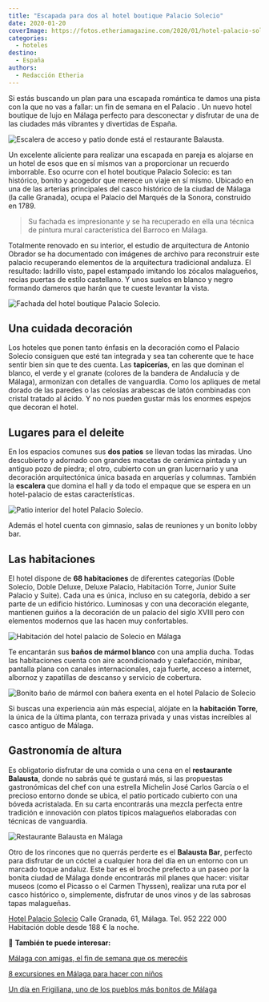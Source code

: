 ```yaml
---
title: "Escapada para dos al hotel boutique Palacio Solecio"
date: 2020-01-20
coverImage: https://fotos.etheriamagazine.com/2020/01/hotel-palacio-solecio-restaurante.jpg
categories: 
  - hoteles
destino: 
  - España
authors: 
  - Redacción Etheria
---
```


Si estás buscando un plan para una escapada romántica te damos una pista con la que no 
vas a fallar: un fin de semana en el Palacio . Un nuevo hotel boutique de lujo en Málaga 
perfecto para desconectar y disfrutar de una de las ciudades más vibrantes y divertidas 
de España. 

![Escalera de acceso y patio donde está el restaurante Balausta.](https://fotos.etheriamagazine.com/2020/01/hotel-palacio-solecio-escalera-patio.jpg "Escalera de acceso y patio donde está el restaurante Balausta.")

Un excelente aliciente para realizar una escapada en pareja es alojarse en un hotel de 
esos que en sí mismos van a proporcionar un recuerdo imborrable. Eso ocurre con el hotel 
boutique Palacio Solecio: es tan histórico, bonito y acogedor que merece un viaje en sí 
mismo. Ubicado en una de las arterias principales del casco histórico de la ciudad de 
Málaga (la calle Granada), ocupa el Palacio del Marqués de la Sonora, construido en 
1789. 

> Su fachada es impresionante y se ha recuperado en ella una técnica de pintura mural 
> característica del Barroco en Málaga. 

Totalmente renovado en su interior, el estudio de arquitectura de Antonio Obrador se ha 
documentado con imágenes de archivo para reconstruir este palacio recuperando elementos 
de la arquitectura tradicional andaluza. El resultado: ladrillo visto, papel estampado 
imitando los zócalos malagueños, recias puertas de estilo castellano. Y unos suelos en 
blanco y negro formando dameros que harán que te cueste levantar la vista. 

![Fachada del hotel boutique Palacio Solecio.](https://fotos.etheriamagazine.com/2020/01/hotel-palacio-solecio-fachada.jpg "Fachada del hotel boutique Palacio Solecio.")

## Una cuidada decoración

Los hoteles que ponen tanto énfasis en la decoración como el Palacio Solecio consiguen 
que esté tan integrada y sea tan coherente que te hace sentir bien sin que te des 
cuenta. Las **tapicerías**, en las que dominan el blanco, el verde y el granate (colores 
de la bandera de Andalucía y de Málaga), armonizan con detalles de vanguardia. Como los 
apliques de metal dorado de las paredes o las celosías arabescas de latón combinadas con 
cristal tratado al ácido. Y no nos pueden gustar más los enormes espejos que decoran el 
hotel. 

## Lugares para el deleite

En los espacios comunes sus **dos patios** se llevan todas las miradas. Uno descubierto 
y adornado con grandes macetas de cerámica pintada y un antiguo pozo de piedra; el otro, 
cubierto con un gran lucernario y una decoración arquitectónica única basada en 
arquerías y columnas. También la **escalera** que domina el hall y da todo el empaque 
que se espera en un hotel-palacio de estas características. 

![Patio interior del hotel Palacio Solecio.](https://fotos.etheriamagazine.com/2020/01/hotel-palacio-solecio-patio-abierto.jpg "Patio interior del hotel Palacio Solecio.")

Además el hotel cuenta con gimnasio, salas de reuniones y un bonito lobby bar. 

## Las habitaciones

El hotel dispone de **68 habitaciones** de diferentes categorías (Doble Solecio, Doble 
Deluxe, Deluxe Palacio, Habitación Torre, Junior Suite Palacio y Suite). Cada una es 
única, incluso en su categoría, debido a ser parte de un edificio histórico. Luminosas y 
con una decoración elegante, mantienen guiños a la decoración de un palacio del siglo 
XVIII pero con elementos modernos que las hacen muy confortables. 

![Habitación del hotel palacio de Solecio en Málaga](https://fotos.etheriamagazine.com/2020/01/hotel-palacio-solecio-habitacion.jpg "Habitación del hotel.")

Te encantarán sus **baños de mármol blanco** con una amplia ducha. Todas las 
habitaciones cuenta con aire acondicionado y calefacción, minibar, pantalla plana con 
canales internacionales, caja fuerte, acceso a internet, albornoz y zapatillas de 
descanso y servicio de cobertura. 

![Bonito baño de mármol con bañera exenta en el hotel Palacio de Solecio](https://fotos.etheriamagazine.com/2020/01/hotel-palacio-solecio-bano.jpg "Bonito baño de mármol con bañera exenta.")

Si buscas una experiencia aún más especial, alójate en la **habitación Torre**, la única 
de la última planta, con terraza privada y unas vistas increíbles al casco antiguo de 
Málaga. 

## Gastronomía de altura

Es obligatorio disfrutar de una comida o una cena en el **restaurante Balausta**, donde 
no sabrás qué te gustará más, si las propuestas gastronómicas del chef con una estrella 
Michelin José Carlos García o el precioso entorno donde se ubica, el patio porticado 
cubierto con una bóveda acristalada. En su carta encontrarás una mezcla perfecta entre 
tradición e innovación con platos típicos malagueños elaboradas con técnicas de 
vanguardia. 

![Restaurante Balausta en Málaga](https://fotos.etheriamagazine.com/2020/01/hotel-palacio-solecio-restaurante.jpg "Restaurante Balausta.")

Otro de los rincones que no querrás perderte es el **Balausta Bar**, perfecto para 
disfrutar de un cóctel a cualquier hora del día en un entorno con un marcado toque 
andaluz. Este bar es el broche prefecto a un paseo por la bonita ciudad de Málaga donde 
encontrarás mil planes que hacer: visitar museos (como el Picasso o el Carmen Thyssen), 
realizar una ruta por el casco histórico o, simplemente, disfrutar de unos vinos y de 
las sabrosas tapas malagueñas. 

[Hotel Palacio Solecio](https://palaciosolecio.com) Calle Granada, 61, Málaga. Tel. 952 
222 000 Habitación doble desde 188 € la noche. 

📌 **También te puede interesar:** 

[Málaga con amigas, el fin de semana que os 
merecéis](https://etheriamagazine.com/2021/05/03/fin-de-semana-con-amigas-en-malaga/) 

[8 excursiones en Málaga para hacer con 
niños](https://etheriamagazine.com/2021/07/12/excursiones-en-malaga-con-ninos/) 

[Un día en Frigiliana, uno de los pueblos más bonitos de 
Málaga](https://etheriamagazine.com/2021/12/15/que-ver-excursion-a-frigiliana/)
